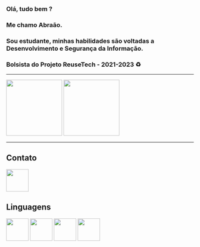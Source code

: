 ### Olá, tudo bem ?
### Me chamo Abraão.
### Sou estudante, minhas habilidades são voltadas a Desenvolvimento e Segurança da Informação.
### Bolsista do Projeto ReuseTech - 2021-2023 ♻️

----

<div> 
   <img height="150m" src="https://github-readme-stats.vercel.app/api?username=abraaoteixeira&show_icons=true&theme=tokyonight"/>
  
  <img height="150m" src="https://github-readme-stats.vercel.app/api?usernameabraaoteixeira&layout=compact"/>
 <div>
 
----
   
## Contato

<a href="https://www.linkedin.com/in/abraaoteixeira/">
  <img src="https://cdn.jsdelivr.net/gh/devicons/devicon/icons/linkedin/linkedin-original.svg" align="center" heigth="50" width="60">
</a>
   
## Linguagens
   
<div>
  
<img src="https://cdn.jsdelivr.net/gh/devicons/devicon/icons/python/python-original.svg" align="center" heigth="50" width="60">
<img src="https://cdn.jsdelivr.net/gh/devicons/devicon/icons/bash/bash-original.svg" align="center" heigth="50" width="60">
<img src="https://cdn.jsdelivr.net/gh/devicons/devicon/icons/rust/rust-original.svg" align="center" heigth="50" width="60">
<img src="https://cdn.jsdelivr.net/gh/devicons/devicon/icons/javascript/javascript-original.svg" align="center" heigth="50" width="60">

